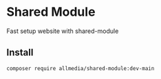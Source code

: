 # Shared Module

Fast setup website with shared-module

## Install
```bash
composer require allmedia/shared-module:dev-main
```
